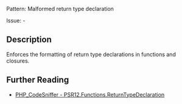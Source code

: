 Pattern: Malformed return type declaration

Issue: -

## Description

Enforces the formatting of return type declarations in functions and closures.

## Further Reading

* [PHP_CodeSniffer - PSR12.Functions.ReturnTypeDeclaration](https://github.com/squizlabs/PHP_CodeSniffer/blob/master/src/Standards/PSR12/Sniffs/Functions/ReturnTypeDeclarationSniff.php)